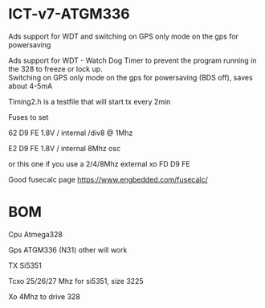 # ICT-v7-ATGM336
Ads support for WDT and switching on GPS only mode on the gps for powersaving

Ads support for WDT - Watch Dog Timer to prevent the program running in the 328 to freeze or lock up.          
Switching on GPS only mode on the gps for powersaving (BDS off), saves about 4-5mA 

Timing2.h is a testfile that will start tx every 2min

Fuses to set

62 D9 FE 1.8V / internal /div8 @ 1Mhz

E2 D9 FE 1.8V / internal 8Mhz osc

or this one if you use a 2/4/8Mhz external xo
FD D9 FE 

Good fusecalc page https://www.engbedded.com/fusecalc/

# BOM
Cpu Atmega328

Gps ATGM336 (N31) other will work

TX Si5351

Tcxo 25/26/27 Mhz for si5351, size 3225

Xo 4Mhz to drive 328


